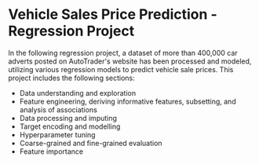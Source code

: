 # Vehicle Sales Price Prediction - Regression Project
In the following regression project, a dataset of more than 400,000 car adverts posted on AutoTrader's website has been processed and modeled, utilizing various regression models to predict vehicle sale prices. This project includes the following sections:
* Data understanding and exploration
* Feature engineering, deriving informative features, subsetting, and analysis of associations
* Data processing and imputing
* Target encoding and modelling
* Hyperparameter tuning
* Coarse-grained and fine-grained evaluation
* Feature importance
